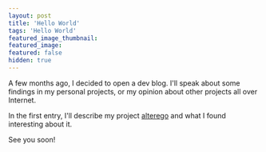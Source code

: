 ```yaml
---
layout: post
title: 'Hello World'
tags: 'Hello World'
featured_image_thumbnail:
featured_image:
featured: false
hidden: true
---
```


A few months ago, I decided to open a dev blog. I'll speak about some findings in my personal projects, or my opinion about other projects all over Internet.

In the first entry, I'll describe my project [alterego](https://github.com/Anarkis/alterego) and what I found interesting about it.

See you soon!
